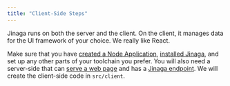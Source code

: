 ```yaml
---
title: "Client-Side Steps"
---
```


Jinaga runs on both the server and the client.
On the client, it manages data for the UI framework of your choice.
We really like React.

Make sure that you have [created a Node Application](../setup-steps/create-node-app/), [installed Jinaga](../setup-steps/install-jinaga/), and set up any other parts of your toolchain you prefer.
You will also need a server-side that can [serve a web page](../server-side-steps/serve-web-page/) and has a [Jinaga endpoint](../server-side-steps/configure-jinaga-server/).
We will create the client-side code in `src/client`.